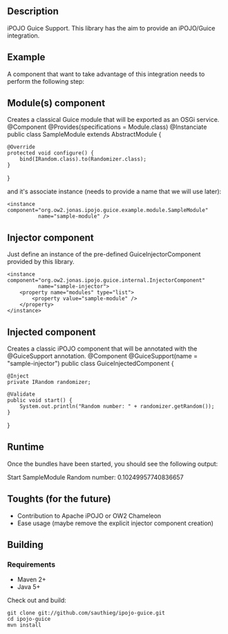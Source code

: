 Description
-----------

iPOJO Guice Support.
This library has the aim to provide an iPOJO/Guice integration.

Example
--------

A component that want to take advantage of this integration needs to perform the following step:

## Module(s) component

Creates a classical Guice module that will be exported as an OSGi service.
   @Component
   @Provides(specifications = Module.class)
   @Instanciate
   public class SampleModule extends AbstractModule {

	@Override
	protected void configure() {
		bind(IRandom.class).to(Randomizer.class);
	}
   }

and it's associate instance (needs to provide a name that we will use later):
   <ipojo xmlns:xsi="http://www.w3.org/2001/XMLSchema-instance"
       xsi:schemaLocation="org.apache.felix.ipojo http://felix.apache.org/ipojo/schemas/CURRENT/core.xsd"
       xmlns="org.apache.felix.ipojo">

	<instance component="org.ow2.jonas.ipojo.guice.example.module.SampleModule"
	          name="sample-module" />

   </ipojo>


## Injector component

Just define an instance of the pre-defined GuiceInjectorComponent provided by this library.
   <ipojo xmlns:xsi="http://www.w3.org/2001/XMLSchema-instance"
       xsi:schemaLocation="org.apache.felix.ipojo http://felix.apache.org/ipojo/schemas/CURRENT/core.xsd"
       xmlns="org.apache.felix.ipojo">

	<instance component="org.ow2.jonas.ipojo.guice.internal.InjectorComponent"
	          name="sample-injector">
	    <property name="modules" type="list">
	        <property value="sample-module" />
	    </property>
	</instance>

   </ipojo>

## Injected component

Creates a classic iPOJO component that will be annotated with the @GuiceSupport annotation.
   @Component
   @GuiceSupport(name = "sample-injector")
   public class GuiceInjectedComponent {

	@Inject
	private IRandom randomizer;

	@Validate
	public void start() {
		System.out.println("Random number: " + randomizer.getRandom());
	}
   }

## Runtime

Once the bundles have been started, you should see the following output:

   Start SampleModule
   Random number: 0.10249957740836657

Toughts (for the future)
--------

* Contribution to Apache iPOJO or OW2 Chameleon
* Ease usage (maybe remove the explicit injector component creation)

Building
--------

### Requirements

* Maven 2+
* Java 5+

Check out and build:

    git clone git://github.com/sauthieg/ipojo-guice.git
    cd ipojo-guice
    mvn install

